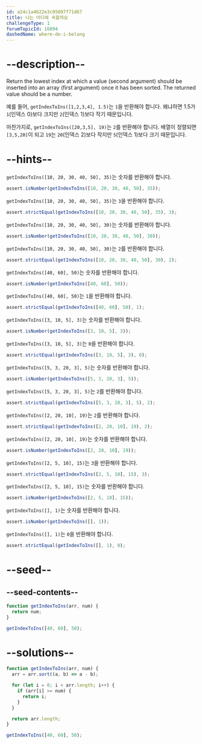 ```yaml
---
id: a24c1a4622e3c05097f71d67
title: 나는 어디에 속할까요
challengeType: 1
forumTopicId: 16094
dashedName: where-do-i-belong
---
```


# --description--

Return the lowest index at which a value (second argument) should be inserted into an array (first argument) once it has been sorted. The returned value should be a number.

예를 들어, `getIndexToIns([1,2,3,4], 1.5)`는 `1`을 반환해야 합니다. 왜냐하면 1.5가 `1`(인덱스 0)보다 크지만 `2`(인덱스 1)보다 작기 때문입니다.

마찬가지로, `getIndexToIns([20,3,5], 19)`는 `2`를 반환해야 합니다. 배열이 정렬되면 `[3,5,20]`이 되고 `19`는 `20`(인덱스 2)보다 작지만 `5`(인덱스 1)보다 크기 때문입니다.

# --hints--

`getIndexToIns([10, 20, 30, 40, 50], 35)`는 숫자를 반환해야 합니다.

```js
assert.isNumber(getIndexToIns([10, 20, 30, 40, 50], 35));
```

`getIndexToIns([10, 20, 30, 40, 50], 35)`는 `3`을 반환해야 합니다.

```js
assert.strictEqual(getIndexToIns([10, 20, 30, 40, 50], 35), 3);
```

`getIndexToIns([10, 20, 30, 40, 50], 30)`는 숫자를 반환해야 합니다.

```js
assert.isNumber(getIndexToIns([10, 20, 30, 40, 50], 30));
```

`getIndexToIns([10, 20, 30, 40, 50], 30)`는 `2`를 반환해야 합니다.

```js
assert.strictEqual(getIndexToIns([10, 20, 30, 40, 50], 30), 2);
```

`getIndexToIns([40, 60], 50)`는 숫자를 반환해야 합니다.

```js
assert.isNumber(getIndexToIns([40, 60], 50));
```

`getIndexToIns([40, 60], 50)`는 `1`을 반환해야 합니다.

```js
assert.strictEqual(getIndexToIns([40, 60], 50), 1);
```

`getIndexToIns([3, 10, 5], 3)`는 숫자를 반환해야 합니다.

```js
assert.isNumber(getIndexToIns([3, 10, 5], 3));
```

`getIndexToIns([3, 10, 5], 3)`는 `0`을 반환해야 합니다.

```js
assert.strictEqual(getIndexToIns([3, 10, 5], 3), 0);
```

`getIndexToIns([5, 3, 20, 3], 5)`는 숫자를 반환해야 합니다.

```js
assert.isNumber(getIndexToIns([5, 3, 20, 3], 5));
```

`getIndexToIns([5, 3, 20, 3], 5)`는 `2`를 반환해야 합니다.

```js
assert.strictEqual(getIndexToIns([5, 3, 20, 3], 5), 2);
```

`getIndexToIns([2, 20, 10], 19)`는 `2`를 반환해야 합니다.

```js
assert.strictEqual(getIndexToIns([2, 20, 10], 19), 2);
```

`getIndexToIns([2, 20, 10], 19)`는 숫자를 반환해야 합니다.

```js
assert.isNumber(getIndexToIns([2, 20, 10], 19));
```

`getIndexToIns([2, 5, 10], 15)`는 `3`을 반환해야 합니다.

```js
assert.strictEqual(getIndexToIns([2, 5, 10], 15), 3);
```

`getIndexToIns([2, 5, 10], 15)`는 숫자를 반환해야 합니다.

```js
assert.isNumber(getIndexToIns([2, 5, 10], 15));
```

`getIndexToIns([], 1)`는 숫자를 반환해야 합니다.

```js
assert.isNumber(getIndexToIns([], 1));
```

`getIndexToIns([], 1)`는 `0`을 반환해야 합니다.

```js
assert.strictEqual(getIndexToIns([], 1), 0);
```

# --seed--

## --seed-contents--

```js
function getIndexToIns(arr, num) {
  return num;
}

getIndexToIns([40, 60], 50);
```

# --solutions--

```js
function getIndexToIns(arr, num) {
  arr = arr.sort((a, b) => a - b);

  for (let i = 0; i < arr.length; i++) {
    if (arr[i] >= num) {
      return i;
    }
  }

  return arr.length;
}

getIndexToIns([40, 60], 50);
```
